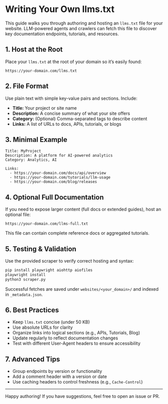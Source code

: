 # Writing Your Own llms.txt

This guide walks you through authoring and hosting an `llms.txt` file for your website. LLM-powered agents and crawlers can fetch this file to discover key documentation endpoints, tutorials, and resources.

## 1. Host at the Root

Place your `llms.txt` at the root of your domain so it’s easily found:

```
https://your-domain.com/llms.txt
```

## 2. File Format

Use plain text with simple key-value pairs and sections. Include:

- **Title:** Your project or site name
- **Description:** A concise summary of what your site offers
- **Category:** (Optional) Comma-separated tags to describe content
- **Links:** A list of URLs to docs, APIs, tutorials, or blogs

## 3. Minimal Example

```text
Title: MyProject
Description: A platform for AI-powered analytics
Category: Analytics, AI

Links:
  - https://your-domain.com/docs/api/overview
  - https://your-domain.com/tutorials/llm-usage
  - https://your-domain.com/blog/releases
```

## 4. Optional Full Documentation

If you need to expose larger content (full docs or extended guides), host an optional file:

```
https://your-domain.com/llms-full.txt
```

This file can contain complete reference docs or aggregated tutorials.

## 5. Testing & Validation

Use the provided scraper to verify correct hosting and syntax:

```bash
pip install playwright aiohttp aiofiles
playwright install
python3 scraper.py
```

Successful fetches are saved under `websites/<your_domain>/` and indexed in `_metadata.json`.

## 6. Best Practices

- Keep `llms.txt` concise (under 50 KB)
- Use absolute URLs for clarity
- Organize links into logical sections (e.g., APIs, Tutorials, Blog)
- Update regularly to reflect documentation changes
- Test with different User-Agent headers to ensure accessibility

## 7. Advanced Tips

- Group endpoints by version or functionality
- Add a comment header with a version or date
- Use caching headers to control freshness (e.g., `Cache-Control`)

---

Happy authoring! If you have suggestions, feel free to open an issue or PR.
